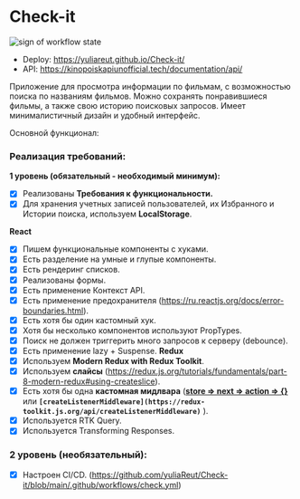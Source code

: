 # Check-it
<img src="https://github.com/yuliaReut/Check-it/actions/workflows/check.yml/badge.svg" alt="sign of workflow state">


- Deploy: https://yuliareut.github.io/Check-it/
- API: https://kinopoiskapiunofficial.tech/documentation/api/

Приложение для просмотра информации по фильмам, с возможностью поиска по названиям фильмов. Можно сохранять понравившиеся фильмы, а также свою историю поисковых запросов. Имеет минималистичный дизайн и удобный интерфейс.

Основной функционал:

### Реализация требований:
**1 уровень (обязательный - необходимый минимум):** 
- [x]  Реализованы **Требования к функциональности.**
- [x]  Для хранения учетных записей пользователей, их Избранного и Истории поиска, используем **LocalStorage**.

**React**
- [x] Пишем функциональные компоненты c хуками.
- [x] Есть разделение на умные и глупые компоненты.
- [x] Есть рендеринг списков.
- [x] Реализованы формы.
- [x] Есть применение Контекст API.
- [x] Есть применение предохранителя (https://ru.reactjs.org/docs/error-boundaries.html).
- [x] Есть хотя бы один кастомный хук.
- [x] Хотя бы несколько компонентов используют PropTypes.
- [x] Поиск не должен триггерить много запросов к серверу (debounce).
- [x] Есть применение lazy + Suspense.
**Redux**
- [x]  Используем **Modern Redux with Redux Toolkit**.
- [x] Используем **слайсы** (https://redux.js.org/tutorials/fundamentals/part-8-modern-redux#using-createslice).
- [x] Есть хотя бы одна **кастомная мидлвара** (**[store ⇒ next ⇒ action ⇒ {}](https://redux.js.org/understanding/history-and-design/middleware)** или **`[createListenerMiddleware](https://redux-toolkit.js.org/api/createListenerMiddleware)`** ).
- [x] Используется RTK Query.
- [x] Используется Transforming Responses.

### 2 уровень (необязательный):
- [x] Настроен CI/CD. (https://github.com/yuliaReut/Check-it/blob/main/.github/workflows/check.yml)

